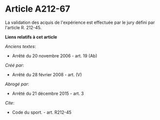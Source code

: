 # Article A212-67

La validation des acquis de l'expérience est effectuée par le jury défini par l'article R. 212-45.

**Liens relatifs à cet article**

_Anciens textes_:

  - Arrêté du 20 novembre 2006 - art. 19 (Ab)

_Créé par_:

  - Arrêté du 28 février 2008 - art. (V)

_Abrogé par_:

  - Arrêté du 21 décembre 2015 - art. 3

_Cite_:

  - Code du sport. - art. R212-45
